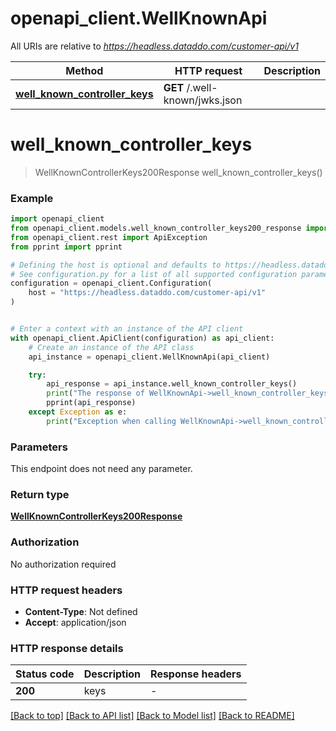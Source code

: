 # openapi_client.WellKnownApi

All URIs are relative to *https://headless.dataddo.com/customer-api/v1*

Method | HTTP request | Description
------------- | ------------- | -------------
[**well_known_controller_keys**](WellKnownApi.md#well_known_controller_keys) | **GET** /.well-known/jwks.json | 


# **well_known_controller_keys**
> WellKnownControllerKeys200Response well_known_controller_keys()



### Example


```python
import openapi_client
from openapi_client.models.well_known_controller_keys200_response import WellKnownControllerKeys200Response
from openapi_client.rest import ApiException
from pprint import pprint

# Defining the host is optional and defaults to https://headless.dataddo.com/customer-api/v1
# See configuration.py for a list of all supported configuration parameters.
configuration = openapi_client.Configuration(
    host = "https://headless.dataddo.com/customer-api/v1"
)


# Enter a context with an instance of the API client
with openapi_client.ApiClient(configuration) as api_client:
    # Create an instance of the API class
    api_instance = openapi_client.WellKnownApi(api_client)

    try:
        api_response = api_instance.well_known_controller_keys()
        print("The response of WellKnownApi->well_known_controller_keys:\n")
        pprint(api_response)
    except Exception as e:
        print("Exception when calling WellKnownApi->well_known_controller_keys: %s\n" % e)
```



### Parameters

This endpoint does not need any parameter.

### Return type

[**WellKnownControllerKeys200Response**](WellKnownControllerKeys200Response.md)

### Authorization

No authorization required

### HTTP request headers

 - **Content-Type**: Not defined
 - **Accept**: application/json

### HTTP response details

| Status code | Description | Response headers |
|-------------|-------------|------------------|
**200** | keys |  -  |

[[Back to top]](#) [[Back to API list]](../README.md#documentation-for-api-endpoints) [[Back to Model list]](../README.md#documentation-for-models) [[Back to README]](../README.md)

